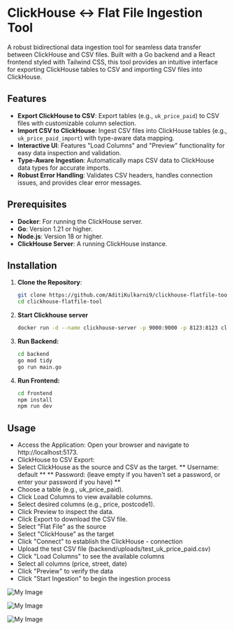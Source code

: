 # ClickHouse ↔ Flat File Ingestion Tool

A robust bidirectional data ingestion tool for seamless data transfer between ClickHouse and CSV files. Built with a Go backend and a React frontend styled with Tailwind CSS, this tool provides an intuitive interface for exporting ClickHouse tables to CSV and importing CSV files into ClickHouse.

## Features

- **Export ClickHouse to CSV**: Export tables (e.g., `uk_price_paid`) to CSV files with customizable column selection.
- **Import CSV to ClickHouse**: Ingest CSV files into ClickHouse tables (e.g., `uk_price_paid_import`) with type-aware data mapping.
- **Interactive UI**: Features "Load Columns" and "Preview" functionality for easy data inspection and validation.
- **Type-Aware Ingestion**: Automatically maps CSV data to ClickHouse data types for accurate imports.
- **Robust Error Handling**: Validates CSV headers, handles connection issues, and provides clear error messages.

## Prerequisites

- **Docker**: For running the ClickHouse server.
- **Go**: Version 1.21 or higher.
- **Node.js**: Version 18 or higher.
- **ClickHouse Server**: A running ClickHouse instance.

## Installation

1. **Clone the Repository**:
   ```bash
   git clone https://github.com/AditiKulkarni9/clickhouse-flatfile-tool
   cd clickhouse-flatfile-tool

2. **Start Clickhouse server**
    ```bash
    docker run -d --name clickhouse-server -p 9000:9000 -p 8123:8123 clickhouse/clickhouse-server

3. **Run Backend:**
    ```bash
    cd backend
    go mod tidy
    go run main.go

4. **Run Frontend:**
    ```bash
    cd frontend
    npm install
    npm run dev


## Usage
- Access the Application: Open your browser and navigate to http://localhost:5173.
- ClickHouse to CSV Export:
- Select ClickHouse as the source and CSV as the target.
** Username: default **
** Password: (leave empty if you haven't set a password, or enter your password if you have) **
- Choose a table (e.g., uk_price_paid).
- Click Load Columns to view available columns.
- Select desired columns (e.g., price, postcode1).
- Click Preview to inspect the data.
- Click Export to download the CSV file.
- Select "Flat File" as the source
- Select "ClickHouse" as the target
- Click "Connect" to establish the ClickHouse - connection
- Upload the test CSV file (backend/uploads/test_uk_price_paid.csv)
- Click "Load Columns" to see the available columns
- Select all columns (price, street, date)
- Click "Preview" to verify the data
- Click "Start Ingestion" to begin the ingestion process

![My Image](frontend/src/assets/Screenshot%202025-04-17%20at%2012.46.51.png)

![My Image](frontend/src/assets/Screenshot%202025-04-17%20at%2017.11.09.png)

![My Image](frontend/src/assets/Screenshot%202025-04-17%20at%2017.10.13.png)
